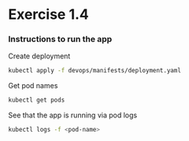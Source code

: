 # Exercise 1.4

### Instructions to run the app

Create deployment

```bash
kubectl apply -f devops/manifests/deployment.yaml
```

Get pod names

```bash
kubectl get pods
```

See that the app is running via pod logs

```bash
kubectl logs -f <pod-name>
```
